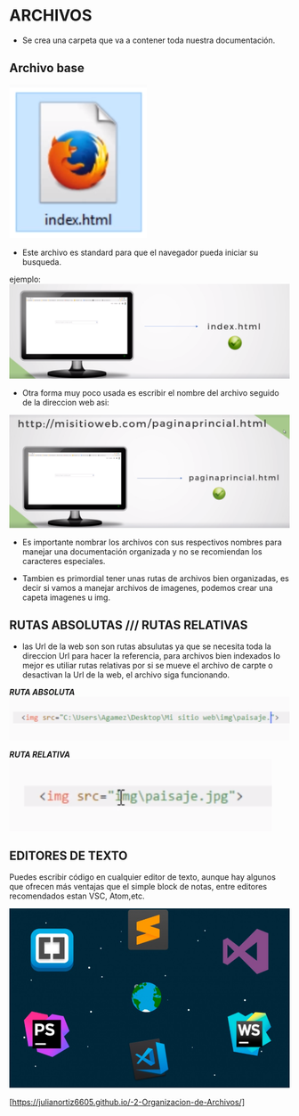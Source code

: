 # ARCHIVOS
* Se crea una carpeta que va a contener toda nuestra documentación.

## Archivo base
![INDEX](inicio_1.png)

* Este archivo es standard para que el navegador pueda iniciar su busqueda.

ejemplo:
![index](index.png)

* Otra forma muy poco usada es escribir el nombre del archivo seguido de la direccion web asi:

![pagina principal](index_1.png)

* Es importante nombrar los archivos con sus respectivos nombres para manejar una documentación organizada y no se recomiendan los caracteres especiales.

* Tambien es primordial tener unas rutas de archivos bien organizadas, es decir si vamos a manejar archivos de imagenes, podemos crear una capeta imagenes u img.

## RUTAS ABSOLUTAS     /// RUTAS RELATIVAS

* las Url de la web son son rutas absulutas ya que se necesita toda la direccion Url para hacer la referencia, para archivos bien indexados lo mejor es utiliar rutas relativas por si se mueve el archivo de carpte o desactivan la Url de la web, el archivo siga funcionando.

***RUTA ABSOLUTA***
![R-ABSOLUTA](Ruta-absoluta.png)

***RUTA RELATIVA***
![R-RELATIVA](Ruta-relativa.png)

## EDITORES DE TEXTO
Puedes escribir código en cualquier editor de texto, aunque hay algunos que ofrecen más ventajas que el simple block de notas, entre editores recomendados estan VSC, Atom,etc.

![Editor](Editor.png)



[https://julianortiz6605.github.io/-2-Organizacion-de-Archivos/]

